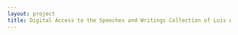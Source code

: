 ```yaml
--- 
layout: project 
title: Digital Access to the Speeches and Writings Collection of Luis A. Ferré Aguayo (1929-2002)
---
```



